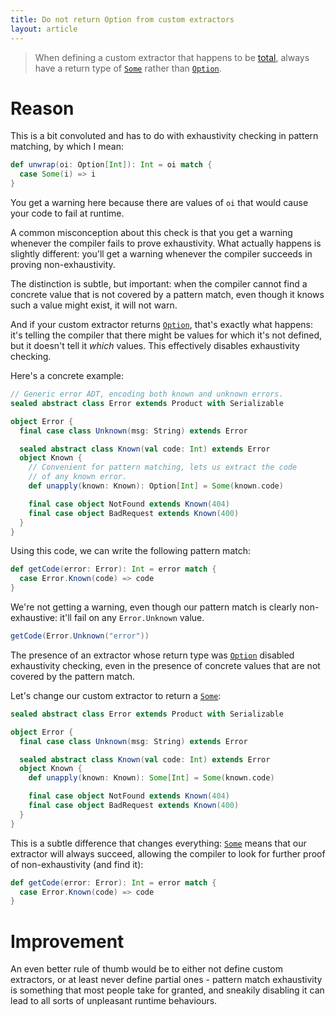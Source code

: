 ```yaml
---
title: Do not return Option from custom extractors
layout: article
---
```


> When defining a custom extractor that happens to be [total](../definitions/total_function.html), always have a return type of [`Some`] rather than [`Option`].

# Reason

This is a bit convoluted and has to do with exhaustivity checking in pattern matching, by which I mean:

```scala mdoc:fail
def unwrap(oi: Option[Int]): Int = oi match {
  case Some(i) => i
}
```

You get a warning here because there are values of `oi` that would cause your code to fail at runtime.

A common misconception about this check is that you get a warning whenever the compiler fails to prove exhaustivity. What actually happens is slightly different: you'll get a warning whenever the compiler succeeds in proving non-exhaustivity.

The distinction is subtle, but important: when the compiler cannot find a concrete value that is not covered by a pattern match, even though it knows such a value might exist, it will not warn.

And if your custom extractor returns [`Option`], that's exactly what happens: it's telling the compiler that there might be values for which it's not defined, but it doesn't tell it *which* values. This effectively disables exhaustivity checking.

Here's a concrete example:

```scala mdoc
// Generic error ADT, encoding both known and unknown errors.
sealed abstract class Error extends Product with Serializable

object Error {
  final case class Unknown(msg: String) extends Error

  sealed abstract class Known(val code: Int) extends Error
  object Known {
    // Convenient for pattern matching, lets us extract the code
    // of any known error.
    def unapply(known: Known): Option[Int] = Some(known.code)

    final case object NotFound extends Known(404)
    final case object BadRequest extends Known(400)
  }
}
```

Using this code, we can write the following pattern match:

```scala mdoc
def getCode(error: Error): Int = error match {
  case Error.Known(code) => code
}
```

We're not getting a warning, even though our pattern match is clearly non-exhaustive: it'll fail on any `Error.Unknown` value.

```scala mdoc:crash
getCode(Error.Unknown("error"))
```

The presence of an extractor whose return type was [`Option`] disabled exhaustivity checking, even in the presence of concrete values that are not covered by the pattern match.

Let's change our custom extractor to return a [`Some`]:

```scala mdoc:reset
sealed abstract class Error extends Product with Serializable

object Error {
  final case class Unknown(msg: String) extends Error

  sealed abstract class Known(val code: Int) extends Error
  object Known {
    def unapply(known: Known): Some[Int] = Some(known.code)

    final case object NotFound extends Known(404)
    final case object BadRequest extends Known(400)
  }
}
```

This is a subtle difference that changes everything: [`Some`] means that our extractor will always succeed, allowing the compiler to look for further proof of non-exhaustivity (and find it):

```scala mdoc:fail
def getCode(error: Error): Int = error match {
  case Error.Known(code) => code
}
```

# Improvement

An even better rule of thumb would be to either not define custom extractors, or at least never define partial ones - pattern match exhaustivity is something that most people take for granted, and sneakily disabling it can lead to all sorts of unpleasant runtime behaviours.

[`Some`]:https://www.scala-lang.org/api/2.12.8/scala/Some.html
[`Option`]:https://www.scala-lang.org/api/2.12.8/scala/Option.html

